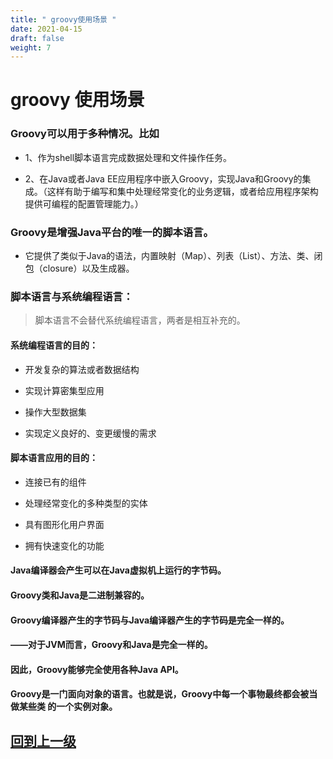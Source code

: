 ```yaml
---
title: " groovy使用场景 "
date: 2021-04-15
draft: false
weight: 7
---
```


# groovy 使用场景



### Groovy可以用于多种情况。比如



+ 1、作为shell脚本语言完成数据处理和文件操作任务。

+ 2、在Java或者Java EE应用程序中嵌入Groovy，实现Java和Groovy的集成。（这样有助于编写和集中处理经常变化的业务逻辑，或者给应用程序架构提供可编程的配置管理能力。）

### Groovy是增强Java平台的唯一的脚本语言。

+ 它提供了类似于Java的语法，内置映射（Map）、列表（List）、方法、类、闭包（closure）以及生成器。

### 脚本语言与系统编程语言：

> 脚本语言不会替代系统编程语言，两者是相互补充的。

#### 系统编程语言的目的：

+ 开发复杂的算法或者数据结构

+ 实现计算密集型应用

+ 操作大型数据集

+ 实现定义良好的、变更缓慢的需求

#### 脚本语言应用的目的：

+ 连接已有的组件

+ 处理经常变化的多种类型的实体

+ 具有图形化用户界面

+ 拥有快速变化的功能



#### Java编译器会产生可以在Java虚拟机上运行的字节码。

#### Groovy类和Java是二进制兼容的。

#### Groovy编译器产生的字节码与Java编译器产生的字节码是完全一样的。

#### ——对于JVM而言，Groovy和Java是完全一样的。

#### 因此，Groovy能够完全使用各种Java API。

#### Groovy是一门面向对象的语言。也就是说，Groovy中每一个事物最终都会被当做某些类 的一个实例对象。

## [回到上一级](../)